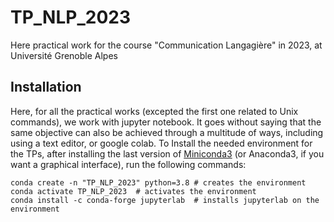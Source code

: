 # TP_NLP_2023
Here practical work for the course "Communication Langagière" in 2023, at Université Grenoble Alpes

## Installation

Here, for all the practical works (excepted the first one related to Unix commands), we work with jupyter notebook. It goes without saying that the same objective can also be achieved through a multitude of ways, including using a text editor, or google colab. To Install the needed environment for the TPs, after installing the last version of [Miniconda3](https://docs.conda.io/en/latest/miniconda.html) (or Anaconda3, if you want a graphical interface), run the following commands:

````
conda create -n "TP_NLP_2023" python=3.8 # creates the environment
conda activate TP_NLP_2023  # activates the environment
conda install -c conda-forge jupyterlab  # installs jupyterlab on the environment
````



